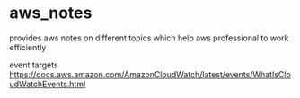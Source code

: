 # aws_notes
provides aws notes on different topics which help aws professional to work efficiently

event targets
https://docs.aws.amazon.com/AmazonCloudWatch/latest/events/WhatIsCloudWatchEvents.html
